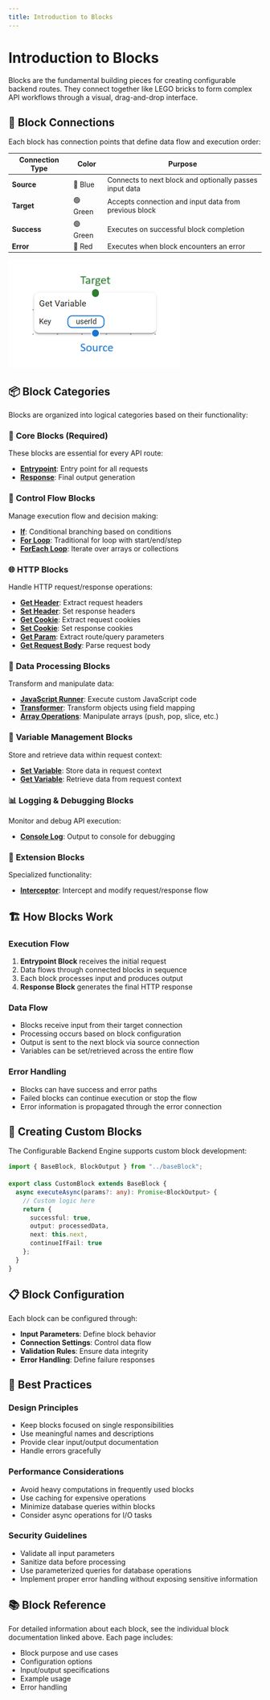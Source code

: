 ```yaml
---
title: Introduction to Blocks
---
```


# Introduction to Blocks

Blocks are the fundamental building pieces for creating configurable backend routes. They connect together like LEGO bricks to form complex API workflows through a visual, drag-and-drop interface.

## 🔗 Block Connections

Each block has connection points that define data flow and execution order:

| Connection Type | Color | Purpose |
|---|---|---|
| **Source** | 🔵 Blue | Connects to next block and optionally passes input data |
| **Target** | 🟢 Green | Accepts connection and input data from previous block |
| **Success** | 🟢 Green | Executes on successful block completion |
| **Error** | 🔴 Red | Executes when block encounters an error |

![Block Connections](img/block.png)

## 📦 Block Categories

Blocks are organized into logical categories based on their functionality:

### 🔰 **Core Blocks** (Required)
These blocks are essential for every API route:

- **[Entrypoint](./entrypoint.md)**: Entry point for all requests
- **[Response](./response.md)**: Final output generation

### 🔀 **Control Flow Blocks**
Manage execution flow and decision making:

- **[If](./built-in/if.md)**: Conditional branching based on conditions
- **[For Loop](./built-in/for.md)**: Traditional for loop with start/end/step
- **[ForEach Loop](./built-in/foreach.md)**: Iterate over arrays or collections

### 🌐 **HTTP Blocks**
Handle HTTP request/response operations:

- **[Get Header](./built-in/http/httpGetHeader.md)**: Extract request headers
- **[Set Header](./built-in/http/httpSetHeader.md)**: Set response headers
- **[Get Cookie](./built-in/http/httpGetCookie.md)**: Extract request cookies
- **[Set Cookie](./built-in/http/httpSetCookie.md)**: Set response cookies
- **[Get Param](./built-in/http/httpGetParam.md)**: Extract route/query parameters
- **[Get Request Body](./built-in/http/httpGetRequestBody.md)**: Parse request body

### 📝 **Data Processing Blocks**
Transform and manipulate data:

- **[JavaScript Runner](./built-in/jsrunner.md)**: Execute custom JavaScript code
- **[Transformer](./built-in/transformer.md)**: Transform objects using field mapping
- **[Array Operations](./built-in/arrayops.md)**: Manipulate arrays (push, pop, slice, etc.)

### 💾 **Variable Management Blocks**
Store and retrieve data within request context:

- **[Set Variable](./built-in/setvar.md)**: Store data in request context
- **[Get Variable](./built-in/getvar.md)**: Retrieve data from request context

### 📊 **Logging & Debugging Blocks**
Monitor and debug API execution:

- **[Console Log](./built-in/console.md)**: Output to console for debugging

### 🔌 **Extension Blocks**
Specialized functionality:

- **[Interceptor](./built-in/interceptor.md)**: Intercept and modify request/response flow

## 🏗️ How Blocks Work

### Execution Flow
1. **Entrypoint Block** receives the initial request
2. Data flows through connected blocks in sequence
3. Each block processes input and produces output
4. **Response Block** generates the final HTTP response

### Data Flow
- Blocks receive input from their target connection
- Processing occurs based on block configuration
- Output is sent to the next block via source connection
- Variables can be set/retrieved across the entire flow

### Error Handling
- Blocks can have success and error paths
- Failed blocks can continue execution or stop the flow
- Error information is propagated through the error connection

## 🎨 Creating Custom Blocks

The Configurable Backend Engine supports custom block development:

```typescript
import { BaseBlock, BlockOutput } from "../baseBlock";

export class CustomBlock extends BaseBlock {
  async executeAsync(params?: any): Promise<BlockOutput> {
    // Custom logic here
    return {
      successful: true,
      output: processedData,
      next: this.next,
      continueIfFail: true
    };
  }
}
```

## 📋 Block Configuration

Each block can be configured through:

- **Input Parameters**: Define block behavior
- **Connection Settings**: Control data flow
- **Validation Rules**: Ensure data integrity
- **Error Handling**: Define failure responses

## 🔧 Best Practices

### Design Principles
- Keep blocks focused on single responsibilities
- Use meaningful names and descriptions
- Provide clear input/output documentation
- Handle errors gracefully

### Performance Considerations
- Avoid heavy computations in frequently used blocks
- Use caching for expensive operations
- Minimize database queries within blocks
- Consider async operations for I/O tasks

### Security Guidelines
- Validate all input parameters
- Sanitize data before processing
- Use parameterized queries for database operations
- Implement proper error handling without exposing sensitive information

## 📚 Block Reference

For detailed information about each block, see the individual block documentation linked above. Each page includes:

- Block purpose and use cases
- Configuration options
- Input/output specifications
- Example usage
- Error handling

